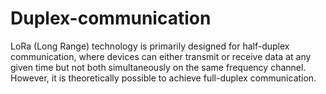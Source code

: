 # Duplex-communication
LoRa (Long Range) technology is primarily designed for half-duplex communication, where devices can either transmit or receive data at any given time but not both simultaneously on the same frequency channel. However, it is theoretically possible to achieve full-duplex communication.
